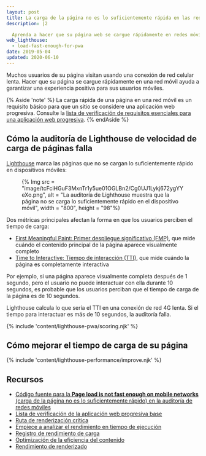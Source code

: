 ```yaml
---
layout: post
title: La carga de la página no es lo suficientemente rápida en las redes móviles
description: |2

  Aprenda a hacer que su página web se cargue rápidamente en redes móviles.
web_lighthouse:
  - load-fast-enough-for-pwa
date: 2019-05-04
updated: 2020-06-10
---
```


Muchos usuarios de su página visitan usando una conexión de red celular lenta. Hacer que su página se cargue rápidamente en una red móvil ayuda a garantizar una experiencia positiva para sus usuarios móviles.

{% Aside 'note' %} La carga rápida de una página en una red móvil es un requisito básico para que un sitio se considere una aplicación web progresiva. Consulte la [lista de verificación de requisitos esenciales para una aplicación web progresiva](/pwa-checklist/#core). {% endAside %}

## Cómo la auditoría de Lighthouse de velocidad de carga de páginas falla

[Lighthouse](https://developers.google.com/web/tools/lighthouse/) marca las páginas que no se cargan lo suficientemente rápido en dispositivos móviles:

<figure>{% Img src = "image/tcFciHGuF3MxnTr1y5ue01OGLBn2/Cg0UJ1Lykj672ygYYeXo.png", alt = "La auditoría de Lighthouse muestra que la página no se carga lo suficientemente rápido en el dispositivo móvil", width = "800", height = "98"%}</figure>

Dos métricas principales afectan la forma en que los usuarios perciben el tiempo de carga:

- [First Meaningful Paint: Primer despliegue significativo (FMP)](/first-meaningful-paint), que mide cuándo el contenido principal de la página aparece visualmente completo
- [Time to Interactive: Tiempo de interacción (TTI)](/tti/), que mide cuándo la página es completamente interactiva

Por ejemplo, si una página aparece visualmente completa después de 1 segundo, pero el usuario no puede interactuar con ella durante 10 segundos, es probable que los usuarios perciban que el tiempo de carga de la página es de 10 segundos.

Lighthouse calcula lo que sería el TTI en una conexión de red 4G lenta. Si el tiempo para interactuar es más de 10 segundos, la auditoría falla.

{% include 'content/lighthouse-pwa/scoring.njk' %}

## Cómo mejorar el tiempo de carga de su página

{% include 'content/lighthouse-performance/improve.njk' %}

## Recursos

- [Código fuente para la **Page load is not fast enough on mobile networks** (carga de la página no es lo suficientemente rápido) en la auditoría de redes móviles](https://github.com/GoogleChrome/lighthouse/blob/master/lighthouse-core/audits/load-fast-enough-for-pwa.js)
- [Lista de verificación de la aplicación web progresiva base](https://developers.google.com/web/progressive-web-apps/checklist#baseline)
- [Ruta de renderización crítica](https://developers.google.com/web/fundamentals/performance/critical-rendering-path/)
- [Empiece a analizar el rendimiento en tiempo de ejecución](https://developer.chrome.com/docs/devtools/evaluate-performance/)
- [Registro de rendimiento de carga](https://developer.chrome.com/docs/devtools/evaluate-performance/reference/#record-load)
- [Optimización de la eficiencia del contenido](https://developers.google.com/web/fundamentals/performance/optimizing-content-efficiency/)
- [Rendimiento de renderizado](/rendering-performance/)
